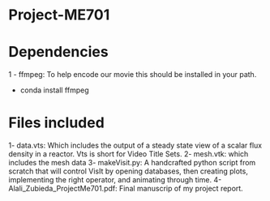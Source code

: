 # Project-ME701

# Dependencies 
1 - ffmpeg: To help encode our movie this should be installed in your path.
 - conda install ffmpeg
 
# Files included
1- data.vts: Which includes the output of a steady state view of a scalar flux density in a reactor. Vts is short for Video Title Sets.
2- mesh.vtk: which includes the mesh data
3- makeVisit.py: A handcrafted python script from scratch that will control VisIt by opening databases, then creating plots, implementing the right operator, and animating through time.
4- Alali_Zubieda_ProjectMe701.pdf: Final manuscrip of my project report.
